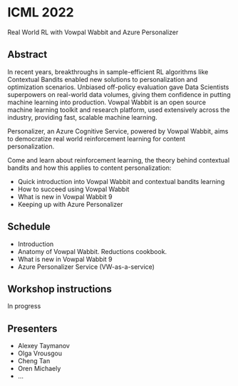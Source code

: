 
# ICML 2022
Real World RL with Vowpal Wabbit and Azure Personalizer

## Abstract
In recent years, breakthroughs in sample-efficient RL algorithms like Contextual Bandits enabled new solutions to personalization and optimization scenarios. Unbiased off-policy evaluation gave Data Scientists superpowers on real-world data volumes, giving them confidence in putting machine learning into production. Vowpal Wabbit is an open source machine learning toolkit and research platform, used extensively across the industry, providing fast, scalable machine learning.

Personalizer, an Azure Cognitive Service, powered by Vowpal Wabbit, aims to democratize real world reinforcement learning for content personalization.

Come and learn about reinforcement learning, the theory behind contextual bandits and how this applies to content personalization:
  - Quick introduction into Vowpal Wabbit and contextual bandits learning
  - How to succeed using Vowpal Wabbit
  - What is new in Vowpal Wabbit 9
  - Keeping up with Azure Personalizer


## Schedule
- Introduction
- Anatomy of Vowpal Wabbit. Reductions cookbook.  
- What is new in Vowpal Wabbit 9 
- Azure Personalizer Service  (VW-as-a-service)
## Workshop instructions
In progress

## Presenters
- Alexey Taymanov
- Olga Vrousgou
- Cheng Tan
- Oren Michaely
- ...

